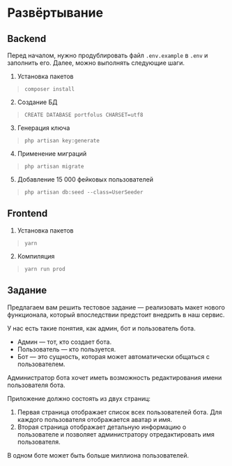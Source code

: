 # Развёртывание

## Backend
Перед началом, нужно продублировать файл `.env.example` в `.env` и заполнить его. Далее, можно выполнять следующие шаги.

1. Установка пакетов 
>``composer install``

2. Создание БД
>``CREATE DATABASE portfolus CHARSET=utf8 ``

3. Генерация ключа
>``php artisan key:generate ``

4. Применение миграций
>``php artisan migrate ``

5. Добавление 15 000 фейковых пользователей
>``php artisan db:seed --class=UserSeeder``

## Frontend

1. Установка пакетов
>``yarn``

2. Компиляция
>``yarn run prod``

## Задание

Предлагаем вам решить тестовое задание — реализовать макет нового функционала, который впоследствии предстоит внедрить в наш сервис.

У нас есть такие понятия, как админ, бот и пользователь бота.

- Админ — тот, кто создает бота.
- Пользователь — кто пользуется.
- Бот — это сущность, которая может автоматически общаться с пользователем.

Администратор бота хочет иметь возможность редактирования имени пользователя бота.

Приложение должно состоять из двух страниц:

1. Первая страница отображает список всех пользователей бота. Для каждого пользователя отображается аватар и имя.
2. Вторая страница отображает детальную информацию о пользователе и позволяет администратору отредактировать имя пользователя.

В одном боте может быть больше миллиона пользователей.